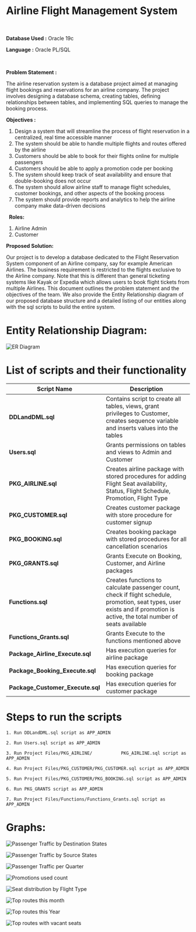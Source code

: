 # Airline Flight Management System

 

**Database Used :** Oracle 19c

**Language :** Oracle PL/SQL

 

**Problem Statement :**

The airline reservation system is a database project aimed at managing flight bookings and reservations for an airline company. The project involves designing a database schema, creating tables, defining relationships between tables, and implementing SQL queries to manage the booking process.

**Objectives :**

1. Design a system that will streamline the process of flight reservation in a centralized, real time accessible manner
2. The system should be able to handle multiple flights and routes offered by the airline
3. Customers should be able to book for their flights online for multiple passengers
4. Customers should be able to apply a promotion code per booking
5. The system should keep track of seat availability and ensure that double-booking does not occur
6. The system should allow airline staff to manage flight schedules, customer bookings, and other aspects of the booking process
7. The system should provide reports and analytics to help the airline company make data-driven decisions

 
**Roles:**

1. Airline Admin
2. Customer


**Proposed Solution:**

Our project is to develop a database dedicated to the Flight Reservation System component of an Airline company, say for example American Airlines.
The business requirement is restricted to the flights exclusive to the Airline company. 
Note that this is different than general ticketing systems like Kayak or Expedia which allows users to book flight tickets from multiple Airlines. 
This document outlines the problem statement and the objectives of the team.
We also provide the Entity Relationship diagram of our proposed database structure and a detailed listing of our entities along with the sql scripts to build the entire system. 

 # Entity Relationship Diagram:

![ER Diagram](/Project%20Files/ER_Diagram.png)

# List of scripts and their functionality

| Script Name | Description |
| ----------- | ----------- |
| **DDLandDML.sql** | Contains script to create all tables, views, grant privileges to Customer, creates sequence variable and inserts values into the tables|
| **Users.sql** | Grants permissions on tables and views to Admin and Customer | 
| **PKG_AIRLINE.sql** | Creates airline package with stored procedures for adding Flight Seat availability, Status, Flight Schedule, Promotion, Flight Type | 
| **PKG_CUSTOMER.sql** | Creates customer package with store procedure for customer signup |
| **PKG_BOOKING.sql** | Creates booking package with stored procedures for all cancellation scenarios |
| **PKG_GRANTS.sql** | Grants Execute on Booking, Customer, and Airline packages |
| **Functions.sql** | Creates functions to calculate passenger count, check if flight schedule, promotion, seat types, user exists and if promotion is active, the total number of seats available |
| **Functions_Grants.sql** | Grants Execute to the functions mentioned above |
| **Package_Airline_Execute.sql** | Has execution queries for airline package |
| **Package_Booking_Execute.sql** | Has execution queries for booking package |
| **Package_Customer_Execute.sql** | Has execution queries for customer package |

# Steps to run the scripts

    1. Run DDLandDML.sql script as APP_ADMIN 

    2. Run Users.sql script as APP_ADMIN 

    3. Run Project Files/PKG_AIRLINE/           PKG_AIRLINE.sql script as APP_ADMIN 

    4. Run Project Files/PKG_CUSTOMER/PKG_CUSTOMER.sql script as APP_ADMIN 

    5. Run Project Files/PKG_CUSTOMER/PKG_BOOKING.sql script as APP_ADMIN 

    6. Run PKG_GRANTS script as APP_ADMIN 

    7. Run Project Files/Functions/Functions_Grants.sql script as APP_ADMIN 

 # Graphs:

 ![Passenger Traffic by Destination States](/Project%20Files/Graphs/DMDD_1.png)

![Passenger Traffic by Source States](/Project%20Files/Graphs/DMDD_2.jpg)

![Passenger Traffic per Quarter](/Project%20Files/Graphs/DMDD_3.jpg)

![Promotions used count](/Project%20Files/Graphs/DMDD_4.jpg) 

![Seat distribution by Flight Type](/Project%20Files/Graphs/DMDD_5.jpg)

![Top routes this month](/Project%20Files/Graphs/DMDD_6.jpg)

![Top routes this Year](/Project%20Files/Graphs/DMDD_7.jpg)

![Top routes with vacant seats](/Project%20Files/Graphs/DMDD_8.jpg)
